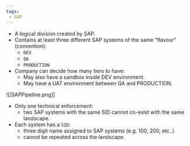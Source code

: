 ```yaml
---
tags:
 - SAP
---
```

- A logical division created by SAP.
- Contains at least three different SAP systems of the same "flavour" (convention):
	- `DEV`
	- `QA`
	- `PRODUCTION`
- Company can decide how many tiers to have:
	- May also have a sandbox inside DEV environment.
	- May have a UAT environment between QA and PRODUCTION.

![[SAPPipeline.png]]

- Only one technical enforcement:
	- two SAP systems with the same SID cannot co-exist with the same landscape.
- Each system has a `SID`:
	- three digit name assigned to SAP systems (e.g. 100, 200, etc..)
	- cannot be repeated across the landscape.


